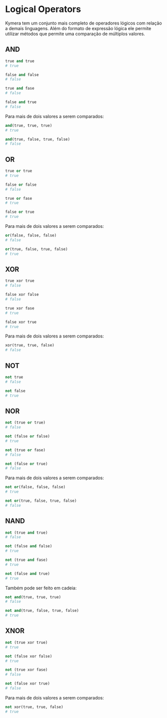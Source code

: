 # Logical Operators

Kymera tem um conjunto mais completo de operadores lógicos com relação a demais linguagens. Além do formato de expressão lógica ele permite utilizar métodos que permite uma comparação de múltiplos valores.

## AND

```python
true and true
# true

false and false
# false

true and fase
# false

false and true
# false
```

Para mais de dois valores a serem comparados:

```python
and(true, true, true)
# true

and(true, false, true, false)
# false
```

## OR

```python
true or true
# true

false or false
# false

true or fase
# true

false or true
# true
```

Para mais de dois valores a serem comparados:

```python
or(false, false, false)
# false

or(true, false, true, false)
# true
```

## XOR

```python
true xor true
# false

false xor false
# false

true xor fase
# true

false xor true
# true
```

Para mais de dois valores a serem comparados:

```python
xor(true, true, false)
# false
```

## NOT

```python
not true
# false

not false
# true
```

## NOR

```python
not (true or true)
# false

not (false or false)
# true

not (true or fase)
# false

not (false or true)
# false
```

Para mais de dois valores a serem comparados:

```python
not or(false, false, false)
# true

not or(true, false, true, false)
# false
```

## NAND

```python
not (true and true)
# false

not (false and false)
# true

not (true and fase)
# true

not (false and true)
# true
```

Também pode ser feito em cadeia:

```python
not and(true, true, true)
# false

not and(true, false, true, false)
# true
```

## XNOR

```python
not (true xor true)
# true

not (false xor false)
# true

not (true xor fase)
# false

not (false xor true)
# false
```

Para mais de dois valores a serem comparados:

```python
not xor(true, true, false)
# true
```


